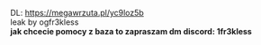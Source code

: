 DL: https://megawrzuta.pl/yc9loz5b <br>
leak by ogfr3kless <br>
<b>jak chcecie pomocy z baza to zapraszam dm discord: 1fr3kless</b>
